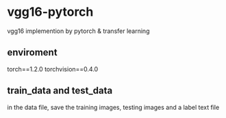 # vgg16-pytorch
vgg16 implemention by pytorch &amp; transfer learning
## enviroment
torch==1.2.0  torchvision==0.4.0
## train_data and test_data
in the data file, save the training images, testing images and a label text file
